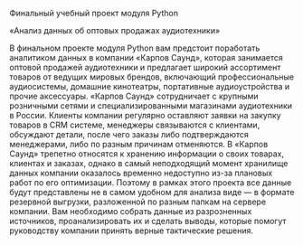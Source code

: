 Финальный учебный проект модуля Python

«Анализ данных об оптовых продажах аудиотехники»

В финальном проекте модуля Python вам предстоит поработать аналитиком данных в компании «Карпов Саунд», которая занимается оптовой продажей аудиотехники и предлагает широкий ассортимент товаров от ведущих мировых брендов, включающий профессиональные аудиосистемы, домашние кинотеатры, портативные аудиоустройства и прочие аксессуары.
«Карпов Саунд» сотрудничает с крупными розничными сетями и специализированными магазинами аудиотехники в России. Клиенты компании регулярно оставляют заявки на закупку товаров в CRM системе, менеджеры связываются с клиентами, обсуждают детали, после чего заказы либо подтверждаются менеджерами, либо по разным причинам отменяются.
В «Карпов Саунд» трепетно относятся к хранению информации о своих товарах, клиентах и заказах, однако в самый неподходящий момент хранилище данных компании оказалось временно недоступно из-за плановых работ по его оптимизации. Поэтому в рамках этого проекта все данные будут представлены не в самом удобном для анализа виде — в формате резервной выгрузки, разложенной по разным папкам на сервере компании.
Вам необходимо собрать данные из разрозненных источников, проанализировать их и сделать выводы, которые помогут руководству компании принять верные тактические решения.
